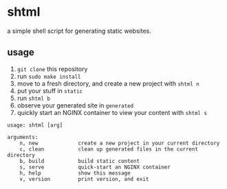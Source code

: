 # shtml

a simple shell script for generating static websites.

## usage

1. `git clone` this repository
2. run `sudo make install`
3. move to a fresh directory, and create a new project with `shtml n`
4. put your stuff in `static`
5. run `shtml b`
6. observe your generated site in `generated`
7. quickly start an NGINX container to view your content with `shtml s`

```
usage: shtml [arg]

arguments:
    n, new             create a new project in your current directory
    c, clean           clean up generated files in the current directory
    b, build           build static content
    s, serve           quick-start an NGINX container
    h, help            show this message
    v, version         print version, and exit
```
